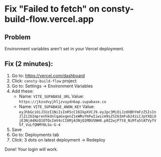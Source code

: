 # Fix "Failed to fetch" on consty-build-flow.vercel.app

## Problem
Environment variables aren't set in your Vercel deployment.

## Fix (2 minutes):

1. Go to: https://vercel.com/dashboard
2. Click: `consty-build-flow` project
3. Go to: Settings → Environment Variables
4. Add these:
   - Name: `VITE_SUPABASE_URL`
     Value: `https://jkzxdvyjhljzvuydnbap.supabase.co`
   - Name: `VITE_SUPABASE_ANON_KEY`
     Value: `eyJhbGciOiJIUzI1NiIsInR5cCI6IkpXVCJ9.eyJpc3MiOiJzdXBhYmFzZSIsInJlZiI6ImprenhkdnlqaGxqenZ1eWRuYmFwIiwicm9sZSI6ImFub24iLCJpYXQiOjE3NjA4NzQ1OTQsImV4cCI6MjA3NjQ1MDU5NH0.p0Z2wjP7t8_NiMfa5tATVyfVSf_VuLfQNMY0LSo-G-4`
5. Save
6. Go to: Deployments tab
7. Click: 3 dots on latest deployment → Redeploy

Done! Your login will work.




